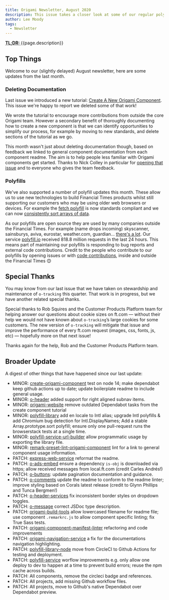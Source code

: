 ```yaml
---
title: Origami Newsletter, August 2020
description: This issue takes a closer look at some of our regular polyfill and documentation work.
author: Lee Moody
tags:
  - Newsletter
---
```


<abbr title="Too long; didn't read">
	<strong>
	TL;DR:
	</strong>
</abbr> {{page.description}}

## Top Things

Welcome to our (slightly delayed) August newsletter, here are some updates from the last month.

### Deleting Documentation

Last issue we introduced a new tutorial: [Create A New Origami Component](/documentation/tutorials/create-a-new-component-part-1/). This issue we're happy to report we deleted some of that work!

We wrote the tutorial to encourage more contributions from outside the core Origami team. However a secondary benefit of thoroughly documenting how to create a new component is that we can identify opportunities to simplify our process, for example by moving to new standards, and delete sections of the tutorial as we go.

This month wasn't just about deleting documentation though, based on feedback we linked to general component documentation from each component readme. The aim is to help people less familiar with Origami components get started. Thanks to Nick Colley in particular for [opening that issue](https://github.com/Financial-Times/origami/issues/59) and to everyone who gives the team feedback.

### Polyfills

We've also supported a number of polyfill updates this month. These allow us to use new technologies to build Financial Times products whilst still supporting our customers who may be using older web browsers or devices. For example the [fetch polyfill](https://github.com/github/fetch/releases/tag/v3.3.0) is now standards compliant and we can now [consistently sort arrays of data](https://github.com/Financial-Times/polyfill-library/pull/776).

As our polyfills are open source they are used by many companies outside the Financial Times. For example (name drops incoming) skyscanner, sainsburys, aviva, eurostar, weather.com, guardian... [there's a lot](https://trends.builtwith.com/javascript/Polyfill-IO). Our service [polyfill.io](polyfill.io/) received 818.8 million requests in the last 24 hours. This means part of maintaining our polyfills is responding to bug reports and external code contributions. Credit to the people who contribute to our polyfills by opening issues or with [code contributions](https://github.com/Financial-Times/polyfill-library/graphs/contributors), inside and outside the Financial Times 😊

## Special Thanks

You may know from our last issue that we have taken on stewardship and maintenance of `o-tracking` this quarter. That work is in progress, but we have another related special thanks.

Special thanks to Rob Squires and the Customer Products Platform team for helping answer our questions about cookie sizes on ft.com — without their help we would not have known about `o-tracking`’s large cookies for some customers. The new version of `o-tracking` will mitigate that issue and improve the performance of every ft.com request (images, css, fonts, js, etc) — hopefully more on that next issue!

Thanks again for the help, Rob and the Customer Products Platform team.

## Broader Update

A digest of other things that have happened since our last update:

- MINOR: [create-origami-component](https://github.com/Financial-Times/create-origami-component) test on node 14; make dependabot keep github actions up to date; update boilerplate readme to include general usage.
- MINOR: [o-header](https://github.com/Financial-Times/o-header) added support for right aligned subnav items.
- MINOR: [origami-website](https://github.com/Financial-Times/origami-website) remove outdated Dependabot tasks from the create component tutorial
- MINOR: [polyfill-library](https://github.com/Financial-Times/polyfill-library) add en locale to Intl alias; upgrade Intl polyfills & add Chromium bug detection for Intl.DisplayNames; Add a stable Array.prototype.sort polyfill; ensure only one pull-request runs the browserstack tests at a single time.
- MINOR: [polyfill-service-url-builder](https://github.com/Financial-Times/polyfill-service-url-builder) allow programmatic usage by exporting the library file.
- MINOR: [remark-preset-lint-origami-component](https://github.com/Financial-Times/remark-preset-lint-origami-component) lint for a link to general component usage information.
- PATCH: [express-web-service](https://github.com/Financial-Times/express-web-service) reformat the readme.
- PATCH: [o-ads-embed](https://github.com/Financial-Times/o-ads-embed) ensure a dependency `is-obj` is downloaded via https; allow received messages from local.ft.com (credit Carles Andrés!)
- PATCH: [o-buttons](https://github.com/Financial-Times/o-buttons): update pagination documentation and guidance.
- PATCH: [o-comments](https://github.com/Financial-Times/o-comments) update the readme to conform to the readme linter; improve styling based on Corals latest release (credit to Glynn Phillips and Tunca Bergmen!)
- PATCH: [o-header-services](https://github.com/Financial-Times/o-header-services) fix inconsistent border styles on dropdown toggles.
- PATCH: [o-message](https://github.com/Financial-Times/o-message) correct JSDoc type description.
- PATCH: [origami-build-tools](https://github.com/Financial-Times/origami-build-tools) allow lowercased filename for readme file; use component `.remarkrc.js` to allow component specific linting; fix True Sass tests.
- PATCH: [origami-component-manifest-linter](https://github.com/Financial-Times/origami-component-manifest-linter) refactoring and code improvements
- PATCH: [origami-navigation-service](https://github.com/Financial-Times/origami-navigation-service) a fix for the documentations navigation highlighting.
- PATCH: [polyfill-library-node](https://github.com/Financial-Times/polyfill-library-node) move from CircleCI to Github Actions for testing and deployment.
- PATCH: [polyfill-service](https://github.com/Financial-Times/polyfill-service) worflow improvements e.g. only allow one deploy to dev to happen at a time to prevent build errors; reuse the npm cache across builds.
- PATCH: All components, remove the circleci badge and references.
- PATCH: All projects, add missing Github workflow files.
- PATCH: All projects, move to Github's native Dependabot over Dependabot preview.
